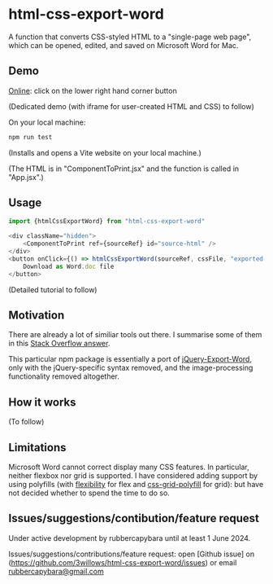 # html-css-export-word

A function that converts CSS-styled HTML to a "single-page web page", which can be opened, edited, and saved on Microsoft Word for Mac.

## Demo

[Online](https://3willows.github.io/barAdmission/#/info): click on the lower right hand corner button

(Dedicated demo (with iframe for user-created HTML and CSS) to follow)

On your local machine:

```bash
npm run test
```

(Installs and opens a Vite website on your local machine.)

(The HTML is in "ComponentToPrint.jsx" and the function is called in "App.jsx".)

## Usage

```js
import {htmlCssExportWord} from "html-css-export-word"

<div className="hidden">
    <ComponentToPrint ref={sourceRef} id="source-html" />
</div>
<button onClick={() => htmlCssExportWord(sourceRef, cssFile, "exported-document.doc")}>
    Download as Word.doc file
</button>
```

(Detailed tutorial to follow)

## Motivation

There are already a lot of similiar tools out there. I summarise some of them in this [Stack Overflow answer](https://stackoverflow.com/a/78373506/19767032).

This particular npm package is essentially a port of [jQuery-Export-Word](https://github.com/markswindoll/jQuery-Word-Export), only with the jQuery-specific syntax removed, and the image-processing functionality removed altogether.

## How it works

(To follow)

## Limitations

Microsoft Word cannot correct display many CSS features.  In particular, neither flexbox nor grid is supported.  I have considered adding support by using polyfills (with [flexibility](https://github.com/FremyCompany/css-grid-polyfill) for flex and [css-grid-polyfill](https://github.com/jonathantneal/flexibility) for grid): but have not decided whether to spend the time to do so.

## Issues/suggestions/contibution/feature request

Under active development by rubbercapybara until at least 1 June 2024.

Issues/suggestions/contributions/feature request: open [Github issue] on (https://github.com/3willows/html-css-export-word/issues) or email rubbercapybara@gmail.com 
